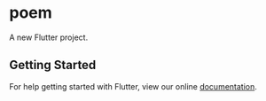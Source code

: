 # poem

A new Flutter project.

## Getting Started

For help getting started with Flutter, view our online
[documentation](https://flutter.io/).
